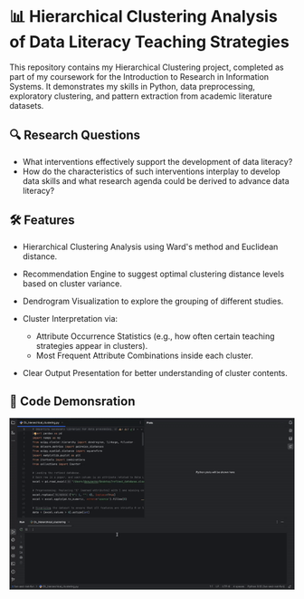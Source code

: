 # 📊 Hierarchical Clustering Analysis of Data Literacy Teaching Strategies

This repository contains my Hierarchical Clustering project, completed as part of my coursework for the Introduction to Research in Information Systems.
It demonstrates my skills in Python, data preprocessing, exploratory clustering, and pattern extraction from academic literature datasets.

## 🔍 Research Questions

 - What interventions effectively support the development of data literacy? 
 - How do the characteristics of such interventions interplay to develop data skills and
what research agenda could be derived to advance data literacy?

## 🛠 Features

- Hierarchical Clustering Analysis using Ward's method and Euclidean distance.
- Recommendation Engine to suggest optimal clustering distance levels based on cluster variance.
- Dendrogram Visualization to explore the grouping of different studies.

- Cluster Interpretation via:
  - Attribute Occurrence Statistics (e.g., how often certain teaching strategies appear in clusters).
  - Most Frequent Attribute Combinations inside each cluster.

- Clear Output Presentation for better understanding of cluster contents.

## 📝 Code Demonsration
![til](https://github.com/denysenko1571/data-literacy-cluster-analysis/blob/main/code_demonstration.gif)
